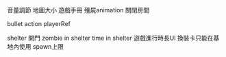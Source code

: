 音量調節
地圖大小
遊戲手冊
殭屍animation
關閉房間

bullet action playerRef

shelter 開門
zombie in shelter
time in shelter
遊戲進行時長UI
換裝卡只能在基地內使用
spawn上限